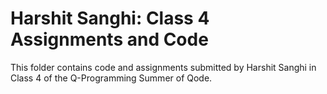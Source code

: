 # Harshit Sanghi: Class 4 Assignments and Code
This folder contains code and assignments submitted by Harshit Sanghi in Class 4 of the Q-Programming Summer of Qode.